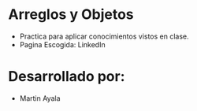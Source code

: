 # Arreglos y Objetos
- Practica para aplicar conocimientos vistos en clase.
- Pagina Escogida: LinkedIn
# Desarrollado por:
- Martin Ayala
